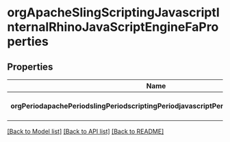 # orgApacheSlingScriptingJavascriptInternalRhinoJavaScriptEngineFaProperties

## Properties
Name | Type | Description | Notes
------------ | ------------- | ------------- | -------------
**orgPeriodapachePeriodslingPeriodscriptingPeriodjavascriptPeriodrhinoPeriodoptLevel** | [**ConfigNodePropertyInteger**](ConfigNodePropertyInteger.md) |  | [optional] [default to null]

[[Back to Model list]](../README.md#documentation-for-models) [[Back to API list]](../README.md#documentation-for-api-endpoints) [[Back to README]](../README.md)


